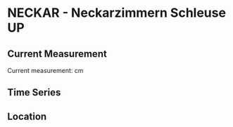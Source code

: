 # NECKAR - Neckarzimmern Schleuse UP

## Current Measurement

Current measurement: <Value topic="rivers/pegel-online/NECKAR/Neckarzimmern Schleuse UP/measurementValue"/> cm

## Time Series

<TimeSeries topic="rivers/pegel-online/NECKAR/Neckarzimmern Schleuse UP/measurementValue" period="week" />

## Location

<WorldMap>
  <Marker lat="None" lon="None" labelTopic="rivers/pegel-online/NECKAR/Neckarzimmern Schleuse UP" />
</WorldMap>
